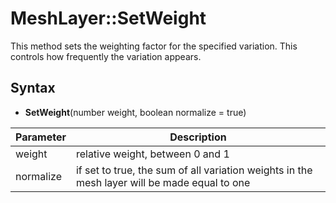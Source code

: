 # MeshLayer::SetWeight

This method sets the weighting factor for the specified variation. This controls how frequently the variation appears.

## Syntax

- **SetWeight**(number weight, boolean normalize = true)

| Parameter | Description |
|---|---|
| weight | relative weight, between 0 and 1 |
| normalize | if set to true, the sum of all variation weights in the mesh layer will be made equal to one |
